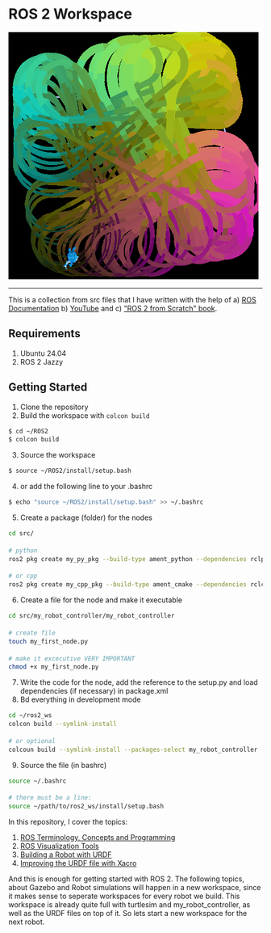 # ROS 2 Workspace
![Turtlesim](docs/media/turtlesim.png)

***

This is a collection from src files that I have written with the help of a) [ROS Documentation](https://docs.ros.org/en/jazzy/Tutorials.html) b) [YouTube](https://www.youtube.com/@RoboticsBackEnd) and c) ["ROS 2 from Scratch" book](https://www.amazon.de/ROS-Scratch-started-robotics-applications/dp/B0DJCFC29Q?source=ps-sl-shoppingads-lpcontext&ref_=fplfs&psc=1&smid=A3JWKAKR8XB7XF&language=de_DE).

## Requirements
1. Ubuntu 24.04
2. ROS 2 Jazzy

## Getting Started
1. Clone the repository
2. Build the workspace with `colcon build`
```bash
$ cd ~/ROS2
$ colcon build
```
3. Source the workspace
```bash
$ source ~/ROS2/install/setup.bash
```
4. or add the following line to your .bashrc
```bash
$ echo "source ~/ROS2/install/setup.bash" >> ~/.bashrc
```
5. Create a package (folder) for the nodes
```bash
cd src/

# python
ros2 pkg create my_py_pkg --build-type ament_python --dependencies rclpy

# or cpp
ros2 pkg create my_cpp_pkg --build-type ament_cmake --dependencies rclcpp
```
6. Create a file for the node and make it executable
```bash
cd src/my_robot_controller/my_robot_controller

# create file
touch my_first_node.py

# make it excecutive VERY IMPORTANT
chmod +x my_first_node.py
```
7. Write the code for the node, add the reference to the setup.py and load dependencies (if necessary) in package.xml
8. Bd everything in development mode
```bash
cd ~/ros2_ws
colcon build --symlink-install 

# or optional
colcoun build --symlink-install --packages-select my_robot_controller
```
9. Source the file (in bashrc)
```bash
source ~/.bashrc

# there must be a line:
source ~/path/to/ros2_ws/install/setup.bash
```


In this repository, I cover the topics:
1. [ROS Terminology, Concepts and Programming](docs/Ros_terminology.md)
2. [ROS Visualization Tools](docs/Ros_visualization_tools.md)
3. [Building a Robot with URDF](docs/Building_a_robot_with_URDF.md)
4. [Improving the URDF file with Xacro](docs/Improving_URDF_with_Xacro.md)


And this is enough for getting started with ROS 2. The following topics, about Gazebo and Robot simulations will happen in a new workspace, since it makes sense to seperate workspaces for every robot we build. This workspace is already quite full with turtlesim and my_robot_controller, as well as the URDF files on top of it. So lets start a new workspace for the next robot.